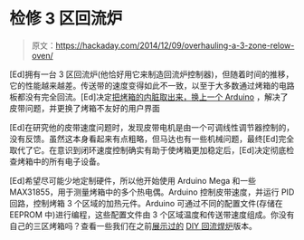 # 检修 3 区回流炉

> 原文：<https://hackaday.com/2014/12/09/overhauling-a-3-zone-relow-oven/>

[Ed]拥有一台 3 区回流炉(他恰好用它来制造回流炉控制器)，但随着时间的推移，它的性能越来越差。传送带的速度变得如此不一致，以至于大多数通过烤箱的电路板都没有完全回流。[Ed]决定[把烤箱的内脏取出来，换上一个 Arduino](http://www.estechnical.co.uk/blog/entry/fixing-our-3-zone-reflow-oven) ，解决了皮带问题，并更换了烤箱不友好的用户界面

[Ed]在研究他的皮带速度问题时，发现皮带电机是由一个可调线性调节器控制的，没有反馈。虽然这本身看起来有点粗略，但马达也有一些机械问题，最终[Ed]完全取代了它。在意识到闭环速度控制确实有助于使烤箱更加稳定后，[Ed]决定彻底检查烤箱中的所有电子设备。

[Ed]希望尽可能少地定制硬件，所以他开始使用 Arduino Mega 和一些 MAX31855，用于测量烤箱中的多个热电偶。Arduino 控制皮带速度，并运行 PID 回路，控制烤箱 3 个区域的加热元件。Arduino 可通过不同的配置文件(存储在 EEPROM 中)进行编程，这些配置文件由 3 个区域温度和传送带速度组成。你没有自己的三区烤箱吗？查看一些我们在之前[展示过的](http://hackaday.com/2013/11/21/a-pair-of-toaster-reflow-oven-builds/) [DIY 回流焊炉](http://hackaday.com/2014/05/13/an-open-source-cortex-m0-halogen-reflow-oven-controller-with-lcd/)版本。